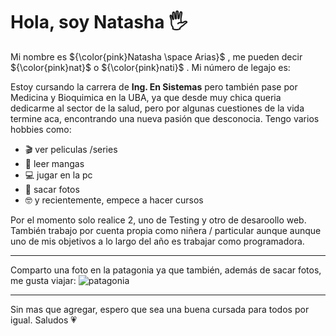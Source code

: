 # Hola, soy Natasha &#x1F590; 

Mi nombre es ${\color{pink}Natasha \space Arias}$ , me pueden decir ${\color{pink}nat}$ o ${\color{pink}nati}$ . Mi número de legajo es: 

Estoy cursando la carrera de **Ing. En Sistemas** pero también pase por Medicina y Bioquimica en la UBA, ya que desde muy chica queria dedicarme al sector de la salud, pero por algunas cuestiones de la vida termine aca, encontrando una nueva pasión que desconocia.
Tengo varios hobbies como: 
- &#x1F3AC; ver peliculas /series 
- &#x1F4D6; leer mangas
- &#x1F4BB; jugar en la pc 
- &#x1F4F8; sacar fotos 
- &#x1F913; y recientemente, empece a hacer cursos

Por el momento solo realice 2, uno de Testing y otro de desaroollo web. 
También trabajo por cuenta propia como niñera / particular aunque aunque uno de mis objetivos a lo largo del año es trabajar como programadora.

***

Comparto una foto en la patagonia ya que también, además de sacar fotos, me gusta viajar: ![patagonia](/patagonia.jpg)

***

Sin mas que agregar, espero que sea una buena cursada para todos por igual. Saludos &#x1F497;


